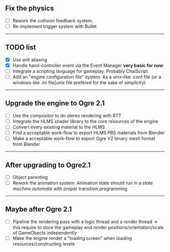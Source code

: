 Fix the physics
---------------
- [ ] Rework the collision feedback system. 
- [ ] Re-implement trigger system with Bullet
____
TODO list
---------
- [x] Use anti aliasing
- [x] Handle hand-controller event via the Event Manager **very basic for now**
- [ ] Integrate a scripting language for gameplay. Probably ChaiScript
- [ ] Add an "engine configuration file" system. As a unix-like .conf file (or a windows like .ini file|unix file prefered for the sake of simplicity)
______
Upgrade the engine to Ogre 2.1
-----
  - [ ] Use the compositor to do stereo rendering with RTT
  - [ ] Integrate the HLMS shader library to the core resources of the engine 
  - [ ] Convert every existing material to the HLMS
  - [ ] Find a acceptable work-flow to export HLMS PBS materials from Blender
  - [ ] Make a acceptable work-flow to export Ogre V2 binary mesh format from Blender
______
After upgrading to Ogre2.1 
-----
- [ ] Object parenting
- [ ] Rework the animation system. Animation state should run in a *state machine automata* with proper transition programming 
____
Maybe after Ogre 2.1
-----
- [ ] Pipeline the rendering pass with a logic thread and a render thread -> this require to store the gameplay and render positions/orientation/scale of GameObects independently
- [ ] Make the engine render a "loading screen" when loading resources/constructing levels
